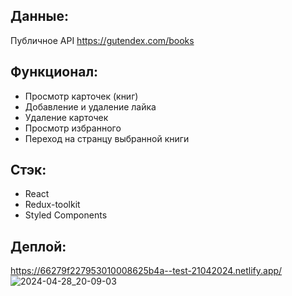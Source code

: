 ## Данные:

Публичное API https://gutendex.com/books

## Функционал:

-   Просмотр карточек (книг)
-   Добавление и удаление лайка
-   Удаление карточек
-   Просмотр избранного
-   Переход на странцу выбранной книги

## Стэк:
- React
- Redux-toolkit
- Styled Components

## Деплой:
https://66279f227953010008625b4a--test-21042024.netlify.app/
![2024-04-28_20-09-03](https://github.com/rviprofile/test_21042024/assets/140547294/1d93d2a6-4998-4a23-8e3c-be834bee4a89)

